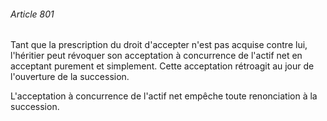 ###### Article 801

Tant que la prescription du droit d'accepter n'est pas acquise contre lui, l'héritier peut révoquer son acceptation à concurrence de l'actif net en acceptant purement et simplement. Cette acceptation rétroagit au jour de l'ouverture de la succession.

L'acceptation à concurrence de l'actif net empêche toute renonciation à la succession.

